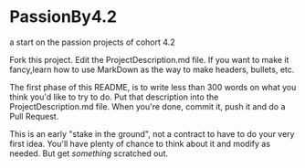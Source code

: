 # PassionBy4.2

a start on the passion projects of cohort 4.2

Fork this project. Edit the ProjectDescription.md file.
If you want to make it fancy,learn how to use MarkDown as the
way to make headers, bullets, etc.

The first phase of this README, is to write less than 300 words on what you think you'd like to try to do.
Put that description into the ProjectDescription.md file. When you're done, commit it, push it and do a Pull Request.

This is an early "stake in the ground", not a contract to have to do your very first idea. You'll have plenty of chance to
think about it and modify as needed. But get *something* scratched out.




